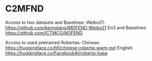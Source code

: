 # C2MFND
Access to two datasets and Baselines:
Weibo21: https://github.com/kennqiang/MDFEND-Weibo21
En3 and Baselines: https://github.com/ICTMCG/M3FEND

Access to used pretrained Robertas:
Chinese: https://huggingface.co/hfl/chinese-roberta-wwm-ext
English: https://huggingface.co/FacebookAI/roberta-base
